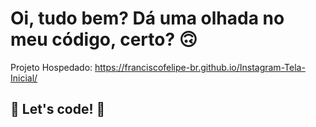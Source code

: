# Oi, tudo bem? Dá uma olhada no meu código, certo? 🙃

Projeto Hospedado: https://franciscofelipe-br.github.io/Instagram-Tela-Inicial/


## 🚀 Let's code! 🚀

